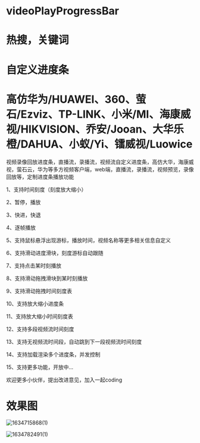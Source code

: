 # videoPlayProgressBar
# 热搜，关键词
# 自定义进度条
# 高仿华为/HUAWEI、360、萤石/Ezviz、TP-LINK、小米/MI、海康威视/HIKVISION、乔安/Jooan、大华乐橙/DAHUA、小蚁/Yi、镭威视/Luowice 
视频录像回放进度条，直播流，录播流，视频流自定义进度条，高仿大华，海康威视，萤石云，华为等多方视频客户端，web端，直播流，录播流，视频预览，录像回放等，定制进度条播放功能

1、支持时间刻度（刻度放大缩小）

2、暂停，播放

3、快进，快退

4、逐帧播放

5、支持鼠标悬浮出现游标，播放时间，视频名称等更多相关信息自定义

6、支持滑动进度滑块，刻度游标自动跟随

7、支持点击某时刻播放

8、支持滑动拖拽滑块到某时刻播放

9、支持滑动拖拽时间刻度表

10、支持放大缩小进度条

11、支持放大缩小时间刻度表

12、支持多段视频流时间刻度

13、支持无视频流时间段，自动跳到下一段视频流时间刻度

14、支持加载渲染多个进度条，并发控制

15、支持更多功能，开放中...

欢迎更多小伙伴，提出改进意见，加入一起coding

# 效果图
![1634715868(1)](https://user-images.githubusercontent.com/42537997/138049918-b3b10f3c-bbfd-4dbc-95c1-7ca59ec6b29b.png)

![1634782491(1)](https://user-images.githubusercontent.com/42537997/138199475-69b2fe3c-c42a-4d47-afb7-4bac0a08ee60.jpg)


